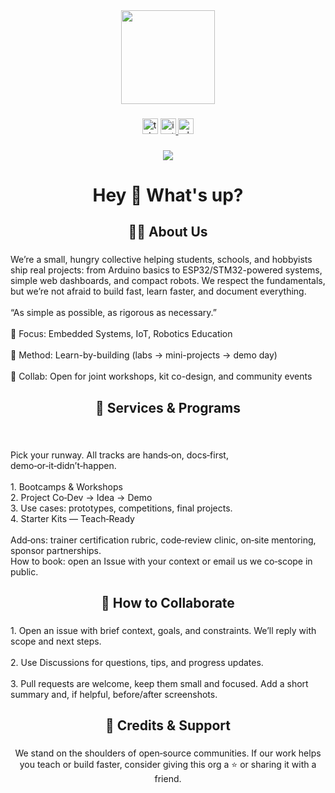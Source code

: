 <div align="center">
  <img height="150" src="https://media.giphy.com/media/v1.Y2lkPTc5MGI3NjExamN1Z3ZnOGswaTYycHoxazlpdXd3ZnA5dnBvaGFldzYyc2sxMGh3biZlcD12MV9naWZzX3NlYXJjaCZjdD1n/YAy9NNu16pYYg/giphy.gif"  />
</div>

###

<div align="center">
  <img src="https://img.shields.io/static/v1?message=Telegram&logo=telegram&label=&color=2CA5E0&logoColor=white&labelColor=&style=for-the-badge" height="25" alt="telegram logo"  />
  <a href="https://www.instagram.com/rta.project/" target="_blank">
    <img src="https://img.shields.io/static/v1?message=Instagram&logo=instagram&label=&color=E4405F&logoColor=white&labelColor=&style=for-the-badge" height="25" alt="instagram logo"  />
  </a>
  <a href="https://wa.link/e8ss0e" target="_blank">
    <img src="https://img.shields.io/static/v1?message=Whatsapp&logo=whatsapp&label=&color=25D366&logoColor=white&labelColor=&style=for-the-badge" height="25" alt="whatsapp logo"  />
  </a>
</div>

###

<div align="center">
  <img src="https://visitor-badge.laobi.icu/badge?page_id=rta-academy.rta-academy&"  />
</div>

###

<h1 align="center">Hey 👋 What's up?</h1>

###

<h2 align="center">👩‍💻  About Us</h2>

###

<p align="left">We’re a small, hungry collective helping students, schools, and hobbyists ship real projects: from Arduino basics to ESP32/STM32-powered systems, simple web dashboards, and compact robots. We respect the fundamentals, but we’re not afraid to build fast, learn faster, and document everything.<br><br>“As simple as possible, as rigorous as necessary.”<br><br>🔭 Focus: Embedded Systems, IoT, Robotics Education<br><br>🧪 Method: Learn-by-building (labs → mini-projects → demo day)<br><br>🤝 Collab: Open for joint workshops, kit co-design, and community events</p>

###

<h2 align="center">🚀 Services & Programs</h2>

###

<br clear="both">

<p align="left">Pick your runway. All tracks are hands‑on, docs‑first, demo‑or‑it‑didn’t‑happen.<br><br>1. Bootcamps & Workshops<br>2. Project Co‑Dev → Idea → Demo<br>3. Use cases: prototypes, competitions, final projects.<br>4. Starter Kits — Teach‑Ready<br><br>Add‑ons: trainer certification rubric, code‑review clinic, on‑site mentoring, sponsor partnerships.<br>How to book: open an Issue with your context or email us we co‑scope in public.</p>

###

<h2 align="center">🤝 How to Collaborate</h2>

###

<p align="left">1. Open an issue with brief context, goals, and constraints. We’ll reply with scope and next steps.<br><br>2. Use Discussions for questions, tips, and progress updates.<br><br>3. Pull requests are welcome, keep them small and focused. Add a short summary and, if helpful, before/after screenshots.</p>

###

<h2 align="center">🙌 Credits & Support</h2>

###

<p align="center">We stand on the shoulders of open‑source communities. If our work helps you teach or build faster, consider giving this org a ⭐ or sharing it with a friend.</p>

###
